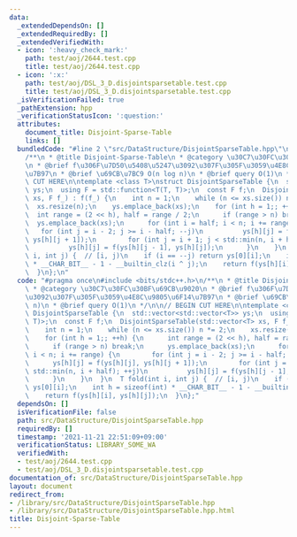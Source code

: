 ```yaml
---
data:
  _extendedDependsOn: []
  _extendedRequiredBy: []
  _extendedVerifiedWith:
  - icon: ':heavy_check_mark:'
    path: test/aoj/2644.test.cpp
    title: test/aoj/2644.test.cpp
  - icon: ':x:'
    path: test/aoj/DSL_3_D.disjointsparsetable.test.cpp
    title: test/aoj/DSL_3_D.disjointsparsetable.test.cpp
  _isVerificationFailed: true
  _pathExtension: hpp
  _verificationStatusIcon: ':question:'
  attributes:
    document_title: Disjoint-Sparse-Table
    links: []
  bundledCode: "#line 2 \"src/DataStructure/DisjointSparseTable.hpp\"\n#include <bits/stdc++.h>\n\
    /**\n * @title Disjoint-Sparse-Table\n * @category \u30C7\u30FC\u30BF\u69CB\u9020\
    \n * @brief f\u306F\u7D50\u5408\u5247\u3092\u307F\u305F\u3059\u4E8C\u9805\u6F14\
    \u7B97\n * @brief \u69CB\u7BC9 O(n log n)\n * @brief query O(1)\n */\n\n// BEGIN\
    \ CUT HERE\n\ntemplate <class T>\nstruct DisjointSparseTable {\n  std::vector<std::vector<T>>\
    \ ys;\n  using F = std::function<T(T, T)>;\n  const F f;\n  DisjointSparseTable(std::vector<T>\
    \ xs, F f_) : f(f_) {\n    int n = 1;\n    while (n <= xs.size()) n *= 2;\n  \
    \  xs.resize(n);\n    ys.emplace_back(xs);\n    for (int h = 1;; ++h) {\n    \
    \  int range = (2 << h), half = range / 2;\n      if (range > n) break;\n    \
    \  ys.emplace_back(xs);\n      for (int i = half; i < n; i += range) {\n     \
    \   for (int j = i - 2; j >= i - half; --j)\n          ys[h][j] = f(ys[h][j],\
    \ ys[h][j + 1]);\n        for (int j = i + 1; j < std::min(n, i + half); ++j)\n\
    \          ys[h][j] = f(ys[h][j - 1], ys[h][j]);\n      }\n    }\n  }\n  T fold(int\
    \ i, int j) {  // [i, j)\n    if (i == --j) return ys[0][i];\n    int h = sizeof(int)\
    \ * __CHAR_BIT__ - 1 - __builtin_clz(i ^ j);\n    return f(ys[h][i], ys[h][j]);\n\
    \  }\n};\n"
  code: "#pragma once\n#include <bits/stdc++.h>\n/**\n * @title Disjoint-Sparse-Table\n\
    \ * @category \u30C7\u30FC\u30BF\u69CB\u9020\n * @brief f\u306F\u7D50\u5408\u5247\
    \u3092\u307F\u305F\u3059\u4E8C\u9805\u6F14\u7B97\n * @brief \u69CB\u7BC9 O(n log\
    \ n)\n * @brief query O(1)\n */\n\n// BEGIN CUT HERE\n\ntemplate <class T>\nstruct\
    \ DisjointSparseTable {\n  std::vector<std::vector<T>> ys;\n  using F = std::function<T(T,\
    \ T)>;\n  const F f;\n  DisjointSparseTable(std::vector<T> xs, F f_) : f(f_) {\n\
    \    int n = 1;\n    while (n <= xs.size()) n *= 2;\n    xs.resize(n);\n    ys.emplace_back(xs);\n\
    \    for (int h = 1;; ++h) {\n      int range = (2 << h), half = range / 2;\n\
    \      if (range > n) break;\n      ys.emplace_back(xs);\n      for (int i = half;\
    \ i < n; i += range) {\n        for (int j = i - 2; j >= i - half; --j)\n    \
    \      ys[h][j] = f(ys[h][j], ys[h][j + 1]);\n        for (int j = i + 1; j <\
    \ std::min(n, i + half); ++j)\n          ys[h][j] = f(ys[h][j - 1], ys[h][j]);\n\
    \      }\n    }\n  }\n  T fold(int i, int j) {  // [i, j)\n    if (i == --j) return\
    \ ys[0][i];\n    int h = sizeof(int) * __CHAR_BIT__ - 1 - __builtin_clz(i ^ j);\n\
    \    return f(ys[h][i], ys[h][j]);\n  }\n};"
  dependsOn: []
  isVerificationFile: false
  path: src/DataStructure/DisjointSparseTable.hpp
  requiredBy: []
  timestamp: '2021-11-21 22:51:09+09:00'
  verificationStatus: LIBRARY_SOME_WA
  verifiedWith:
  - test/aoj/2644.test.cpp
  - test/aoj/DSL_3_D.disjointsparsetable.test.cpp
documentation_of: src/DataStructure/DisjointSparseTable.hpp
layout: document
redirect_from:
- /library/src/DataStructure/DisjointSparseTable.hpp
- /library/src/DataStructure/DisjointSparseTable.hpp.html
title: Disjoint-Sparse-Table
---
```

